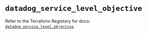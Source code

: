 # `datadog_service_level_objective`

Refer to the Terraform Registory for docs: [`datadog_service_level_objective`](https://registry.terraform.io/providers/datadog/datadog/3.30.0/docs/resources/service_level_objective).
